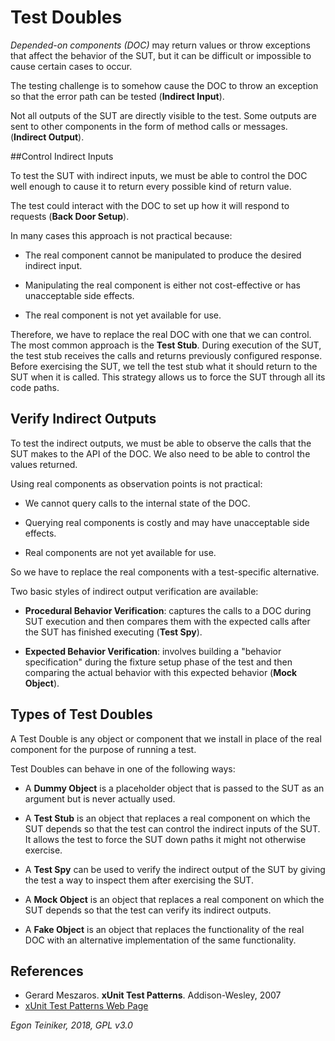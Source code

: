 # Test Doubles

*Depended-on components (DOC)* may return values or throw exceptions that 
affect the behavior of the SUT, but it can be difficult or impossible to 
cause certain cases to occur.

The testing challenge is to somehow cause the DOC to throw an exception so 
that the error path can be tested (**Indirect Input**).

Not all outputs of the SUT are directly visible to the test. Some outputs 
are sent to other components in the form of method calls or messages. 
(**Indirect Output**). 


##Control Indirect Inputs

To test the SUT with indirect inputs, we must be able to control the DOC 
well enough to cause it to return every possible kind of return value. 

The test could interact with the DOC to set up how it will respond to 
requests (**Back Door Setup**).

In many cases this approach is not practical because:

* The real component cannot be manipulated to produce the desired indirect 
    input.

* Manipulating the real component is either not cost-effective or has 
    unacceptable side effects.

* The real component is not yet available for use.

Therefore, we have to replace the real DOC with one that we can control. 
The most common approach is the **Test Stub**.
During execution of the SUT, the test stub receives the calls and returns 
previously configured response.
Before exercising the SUT, we tell the test stub what it should return to 
the SUT when it is called. 
This strategy allows us to force the SUT through all its code paths.


## Verify Indirect Outputs

To test the indirect outputs, we must be able to observe the calls that the 
SUT makes to the API of the DOC. We also need to be able to control the 
values returned.

Using real components as observation points is not practical:

* We cannot query calls to the internal state of the DOC.

* Querying real components is costly and may have unacceptable side effects.

* Real components are not yet available for use.

So we have to replace the real components with a test-specific alternative.

Two basic styles of indirect output verification are available:

* **Procedural Behavior Verification**: captures the calls to a DOC during 
SUT execution and then compares them with the expected calls after the SUT 
has finished executing (**Test Spy**).

* **Expected Behavior Verification**: involves building a "behavior specification" 
during the fixture setup phase of the test and then comparing the actual 
behavior with this expected behavior (**Mock Object**).


## Types of Test Doubles

A Test Double is any object or component that we install in place of the 
real component for the purpose of running a test.

Test Doubles can behave in one of the following ways:

* A **Dummy Object** is a placeholder object that is passed to the SUT as an 
argument but is never actually used.

* A **Test Stub** is an object that replaces a real component on which the 
SUT depends so that the test can control the indirect inputs of the SUT. 
It allows the test to force the SUT down paths it might not otherwise exercise.

* A **Test Spy** can be used to verify the indirect output of the SUT by 
giving the test a way to inspect them after exercising the SUT.

* A **Mock Object** is an object that replaces a real component on which 
the SUT depends so that the test can verify its indirect outputs.

* A **Fake Object** is an object that replaces the functionality of the 
real DOC with an alternative implementation of the same functionality.


## References

* Gerard Meszaros. **xUnit Test Patterns**. Addison-Wesley, 2007 
* [xUnit Test Patterns Web Page](http://xunitpatterns.com/)

*Egon Teiniker, 2018, GPL v3.0*
